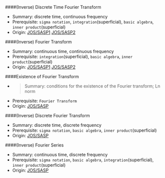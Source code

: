 ####(Inverse) Discrete Time Fourier Transform

* Summary: discrete time, continuous frequency
* Prerequisite: `sigma notation`, `integration`(superficial), `basic algebra`, `inner product`(superficial)
* Origin: [JOS/SASP1](https://ccrma.stanford.edu/~jos/sasp/Fourier_Transforms_Continuous_Discrete_Time_Frequency.html) [JOS/SASP2](http://ccrma.stanford.edu/~jos/sasp/Discrete_Time_Fourier_Transform.html)

####(Inverse) Fourier Transform

* Summary: continuous time, continuous frequency 
* Prerequisite: `integration`(superficial), `basic algebra`, `inner product`(superficial)
* Origin: [JOS/SASP1](https://ccrma.stanford.edu/~jos/sasp/Fourier_Transforms_Continuous_Discrete_Time_Frequency.html) [JOS/SASP2](https://ccrma.stanford.edu/~jos/sasp/Fourier_Transform_FT_Inverse.html)

####Existence of Fourier Transform

* > Summary: conditions for the existence of the Fourier transform; Ln norm
* Prerequisite: `Fourier Transform`
* Origin: [JOS/SASP](https://ccrma.stanford.edu/~jos/sasp/Existence_Fourier_Transform.html)

####(Inverse) Discrete Fourier Transform

* Summary: discrete time, discrete frequency
* Prerequisite: `sigma notation`, `basic algebra`, `inner product`(superficial)
* Origin: [JOS/SASP](https://ccrma.stanford.edu/~jos/sasp/Fourier_Transforms_Continuous_Discrete_Time_Frequency.html)

####(Inverse) Fourier Series

* Summary: continuous time, discrete frequency
* Prerequisite: `sigma notation`, `basic algebra`, `integration`(superficial), `inner product`(superficial)
* Origin: [JOS/SASP](https://ccrma.stanford.edu/~jos/sasp/Fourier_Transforms_Continuous_Discrete_Time_Frequency.html)
